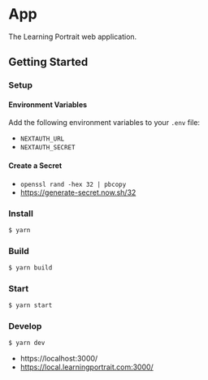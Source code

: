 # App

The Learning Portrait web application.

## Getting Started

### Setup

#### Environment Variables

Add the following environment variables to your `.env` file:

-   `NEXTAUTH_URL`
-   `NEXTAUTH_SECRET`

#### Create a Secret

-   `openssl rand -hex 32 | pbcopy`
-   https://generate-secret.now.sh/32

### Install

```bash
$ yarn
```

### Build

```bash
$ yarn build
```

### Start

```bash
$ yarn start
```

### Develop

```bash
$ yarn dev
```

-   https://localhost:3000/
-   https://local.learningportrait.com:3000/
